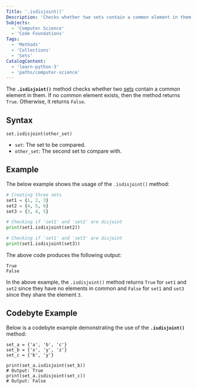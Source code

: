 ```yaml
---
Title: '.isdisjoint()'
Description: 'Checks whether two sets contain a common element in them.'
Subjects:
  - 'Computer Science'
  - 'Code Foundations'
Tags:
  - 'Methods'
  - 'Collections'
  - 'Sets'
CatalogContent:
  - 'learn-python-3'
  - 'paths/computer-science'
---
```


The **`.isdisjoint()`** method checks whether two [sets](https://www.codecademy.com/resources/docs/python/sets) contain a common element in them. If no common element exists, then the method returns `True`. Otherwise, it returns `False`.

## Syntax

```pseudo
set.isdisjoint(other_set)
```

- `set`: The set to be compared.
- `other_set`: The second set to compare with.

## Example

The below example shows the usage of the `.isdisjoint()` method:

```py
# Creating three sets
set1 = {1, 2, 3}
set2 = {4, 5, 6}
set3 = {3, 4, 5}

# Checking if 'set1' and 'set2' are disjoint
print(set1.isdisjoint(set2))

# Checking if 'set1' and 'set3' are disjoint
print(set1.isdisjoint(set3))
```

The above code produces the following output:

```shell
True
False
```

In the above example, the `.isdisjoint()` method returns `True` for `set1` and `set2` since they have no elements in common and `False` for `set1` and `set3` since they share the element `3`.

## Codebyte Example

Below is a codebyte example demonstrating the use of the **`.isdisjoint()`** method:

```codebyte/python
set_a = {'a', 'b', 'c'}
set_b = {'x', 'y', 'z'}
set_c = {'b', 'y'}

print(set_a.isdisjoint(set_b))
# Output: True
print(set_a.isdisjoint(set_c))
# Output: False
```
